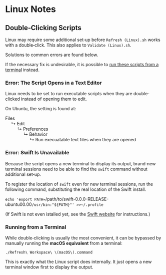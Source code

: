 <!--
 Linux Notes.md

 This source file is part of the Workspace open source project.
 https://github.com/SDGGiesbrecht/Workspace#workspace

 Copyright ©2017 Jeremy David Giesbrecht and the Workspace project contributors.

 Soli Deo gloria.

 Licensed under the Apache Licence, Version 2.0.
 See http://www.apache.org/licenses/LICENSE-2.0 for licence information.
 -->

# Linux Notes

## Double‐Clicking Scripts

Linux may require some additional set‐up before `Refresh (Linux).sh` works with a double‐click. This also applies to `Validate (Linux).sh`.

Solutions to common errors are found below.

If the necessary fix is undesirable, it is possible to [run these scripts from a terminal](#running-from-a-terminal) instead.

### Error: The Script Opens in a Text Editor

Linux needs to be set to run executable scripts when they are double‐clicked instead of opening them to edit.

On Ubuntu, the setting is found at:

Files<br>
&nbsp;&nbsp;&nbsp;&nbsp;&nbsp;↳ Edit<br>
&nbsp;&nbsp;&nbsp;&nbsp;&nbsp;&nbsp;&nbsp;&nbsp;&nbsp;&nbsp;↳ Preferences<br>
&nbsp;&nbsp;&nbsp;&nbsp;&nbsp;&nbsp;&nbsp;&nbsp;&nbsp;&nbsp;&nbsp;&nbsp;&nbsp;&nbsp;&nbsp;↳ Behavior<br>
&nbsp;&nbsp;&nbsp;&nbsp;&nbsp;&nbsp;&nbsp;&nbsp;&nbsp;&nbsp;&nbsp;&nbsp;&nbsp;&nbsp;&nbsp;&nbsp;&nbsp;&nbsp;&nbsp;&nbsp;↳ Run execuatable text files when they are opened

### Error: Swift Is Unavailable

Because the script opens a new terminal to display its output, brand‐new terminal sessions need to be able to find the `swift` command without additional set‐up.

To register the location of `swift` even for new terminal sessions, run the following command, substituting the real location of the Swift install.

`echo 'export PATH=`/path/to/swift-0.0.0-RELEASE-ubuntu00.00`/usr/bin:"${PATH}"' >>~/.profile`

(If Swift is not even istalled yet, see the [Swift website](https://swift.org/download/) for instructions.)

### Running from a Terminal

While double‐clicking is usually the most convenient, it can be bypassed by manually running the **macOS equivalent** from a terminal:

```shell
./Refresh\ Workspace\ \(macOS\).command
```

This is exactly what the Linux script does internally. It just opens a new terminal window first to display the output.
